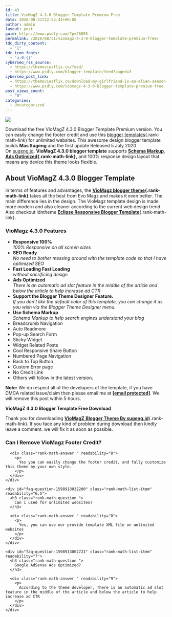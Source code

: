```yaml
---
id: 43
title: VioMagZ 4.3.0 Blogger Template Premium Free
date: 2020-08-31T22:53:41+00:00
author: admin
layout: post
guid: https://www.psdly.com/?p=26055
permalink: /2020/08/31/viomagz-4-3-0-blogger-template-premium-free/
tdc_dirty_content:
  - "1"
tdc_icon_fonts:
  - 'a:0:{}'
cyberseo_rss_source:
  - https://themoviesflix.co/feed/
  - https://www.psdly.com/blogger-template/feed?paged=3
cyberseo_post_link:
  - https://themoviesflix.co/download-my-girlfriend-is-an-alien-season-1-hindi-720p/
  - https://www.psdly.com/viomagz-4-3-0-blogger-template-premium-free
post_views_count:
  - "0"
categories:
  - Uncategorized
---
```

<div>
  <img src="https://i2.wp.com/www.psdly.com/wp-content/uploads/2020/09/VioMagZ-4.3.0-Blogger-Template-Premium-Version-Free-Download.jpg" class="ff-og-image-inserted" />
</div>

Download the free VioMagZ 4.3.0 Blogger Template Premium version. You can easily change the footer credit and use this&nbsp;[blogger templates](https://www.psdly.com/blogger-template){.rank-math-link}&nbsp;for unlimited websites. This awesome design blogger template builds&nbsp;**Mas Sugeng** and the first update Released 5 July 2020 On&nbsp;<a href="https://sugeng.id/" class="rank-math-link" rel="nofollow noopener noreferrer" target="_blank">sugeng.id</a>. **VioMagZ 4.3.0 blogger template** supports **<a href="https://en.wikipedia.org/wiki/Schema.org" class="rank-math-link" rel="nofollow noopener noreferrer" target="_blank">Schema Markup</a>**, **[Ads Optimized](https://www.psdly.com/msd-responsive-grid-style-blogger-template-premium){.rank-math-link},** and 100% response design layout that means any device this theme looks flexible.

## About VioMagZ 4.3.0 Blogger Template

In terms of features and advantages, the **[VioMagz blogger theme](https://www.psdly.com/2020/06/viomagz-blogger-template.html){.rank-math-link}** takes all the best from Evo Magz and makes it even better. The main difference lies in the design. The VioMagz template design is made more modern and also cleaner according to the current web design trend. Also checkout idntheme [**Eclipse Responsive Blogger Template**](https://www.psdly.com/eclipse-responsive-blogger-template){.rank-math-link}.

### VioMagz 4.3.0 Features

  * **Responsive 100%&nbsp;**  
    _100% Responsive on all screen sizes_
  * **SEO Ready**  
    _No need to bother messing around with the template code so that I have optimized SEO_
  * **Fast Loading Fast Loading**  
    _without sacrificing design_
  * **Ads Optimized**  
    _There is an automatic ad slot feature in the middle of the article and below the article to help increase ad CTR_
  * **Support the Blogger Theme Designer Feature.**  
    _If you don’t like the default color of this template, you can change it as you wish via the Blogger Theme Designer menu._
  * **Use Schema Markup**  
    _Schema Markup to help search engines understand your blog_
  * Breadcrumb Navigation
  * Auto Readmore
  * Pop-up Search Form
  * Sticky Widget
  * Widget Related Posts
  * Cool Responsive Share Button
  * Numbered Page Navigation
  * Back to Top Button
  * Custom Error page
  * No Credit Link
  * Others will follow in the latest version.

**Note:** We do respect all of the developers of the template, if you have DMCA related issue/claim then please email me at **<a href="https://www.psdly.com/cdn-cgi/l/email-protection" class="__cf_email__" data-cfemail="fc9d98919592bc8c8f989085d29f9391">[email&nbsp;protected]</a>**. We will remove this post within 5 hours.

<p class="has-text-align-center">
  <strong>VioMagZ 4.3.0 Blogger Template Free Download</strong>
</p>

Thank you for downloading&nbsp;[****VioMagZ**** **Blogger Theme By sugeng.id**](htpps://www.psdly.com/viomagz-4-3-0-blogger-template-premium){.rank-math-link}. If you face any kind of problem during download then kindly leave a comment. we will fix it as soon as possible.

<div id="rank-math-faq" class="rank-math-block">
  <div class="rank-math-list ">
    <div id="faq-question-1598913012518" class="rank-math-list-item" readability="6.5">
      <h3 class="rank-math-question ">
        Can I Remove VioMagz Footer Credit?
      </h3>
      
      <div class="rank-math-answer " readability="8">
        <p>
          Yes you can easily change the footer credit, and fully customize this theme by your own style.
        </p>
      </div>
    </div>
    
    <div id="faq-question-1598913032200" class="rank-math-list-item" readability="6.5">
      <h3 class="rank-math-question ">
        Can i used for unlimited websites?
      </h3>
      
      <div class="rank-math-answer " readability="8">
        <p>
          Yes, you can use our provide template XML file on unlimited websites
        </p>
      </div>
    </div>
    
    <div id="faq-question-1598913062721" class="rank-math-list-item" readability="7">
      <h3 class="rank-math-question ">
        Google AdSense Ads Optimized?
      </h3>
      
      <div class="rank-math-answer " readability="9">
        <p>
          According to the theme developer, There is an automatic ad slot feature in the middle of the article and below the article to help increase ad CTR
        </p>
      </div>
    </div>
  </div>
</div>